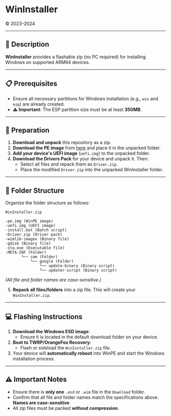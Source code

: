 # WinInstaller

© 2023–2024

---

## 📄 Description

**WinInstaller** provides a flashable zip (no PC required) for installing Windows on supported ARM64 devices.

---

## 📋 Prerequisites

- Ensure all necessary partitions for Windows installation (e.g., `win` and `esp`) are already created.
- ⚠️ **Important**: The ESP partition size must be at least **350MB**.

---

## 🔧 Preparation

1. **Download and unpack** this repository as a zip.
2. **Download the PE image** from [here](https://github.com/Kumar-Jy/WinInstaller/releases/download/WinPE/pe.img) and place it in the unpacked folder.
3. **Add your device's UEFI image** (`uefi.img`) to the unpacked folder.
4. **Download the Drivers Pack** for your device and unpack it. Then:
   - Select all files and repack them as `Driver.zip`.
   - Place the modified `Driver.zip` into the unpacked WinInstaller folder.

---

## 📂 Folder Structure

Organize the folder structure as follows:

```plaintext
WinInstaller.zip

-pe.img (WinPE image)
-uefi.img (UEFI image)
-install.bat (Batch script)
-Driver.zip (Driver pack)
-wimlib-imagex (Binary file)
-gdisk (Binary file)
-sta.exe (Executable file)
-META-INF (Folder)
       └── com (Folder)
           └── google (Folder)
               └── update-binary (Binary script)
               └── updater-script (Binary script)
```

*(All file and folder names are case-sensitive.)*

5. **Repack all files/folders** into a zip file. This will create your `WinInstaller.zip`.

---

## 💻 Flashing Instructions

1. **Download the Windows ESD image**:
   - Ensure it is located in the default download folder on your device.
2. **Boot to TWRP/OrangeFox Recovery**:
   - Flash or sideload the `WinInstaller.zip` file.
3. Your device will **automatically reboot** into WinPE and start the Windows installation process.

---

## ⚠️ Important Notes

- Ensure there is **only one** `.esd` or `.wim` file in the `Download` folder.
- Confirm that all file and folder names match the specifications above. **Names are case-sensitive**.
- All zip files must be packed **without compression**.
